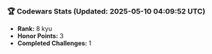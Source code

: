 ### 🏆 Codewars Stats (Updated: 2025-05-10 04:09:52 UTC)

- **Rank:** 8 kyu
- **Honor Points:** 3
- **Completed Challenges:** 1
